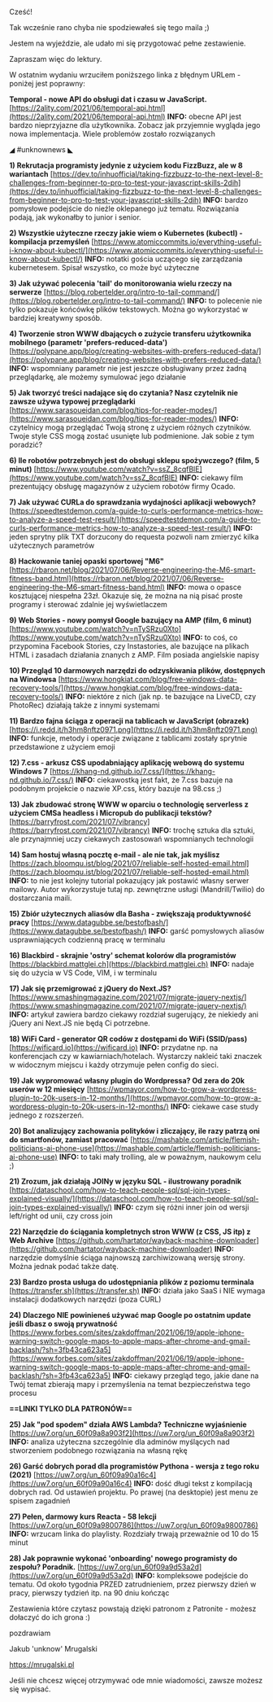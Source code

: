 Cześć!

Tak wcześnie rano chyba nie spodziewałeś się tego maila ;)

Jestem na wyjeździe, ale udało mi się przygotować pełne zestawienie.

Zapraszam więc do lektury.

 

W ostatnim wydaniu wrzuciłem poniższego linka z błędnym URLem - poniżej jest poprawny:

**Temporal - nowe API do obsługi dat i czasu w JavaScript.**
[https://2ality.com/2021/06/temporal-api.html](https://2ality.com/2021/06/temporal-api.html)
**INFO:** obecne API jest bardzo nieprzyjazne dla użytkownika. Zobacz jak przyjemnie wygląda jego nowa implementacja. Wiele problemów zostało rozwiązanych


 

◢ #unknownews ◣

**1) Rekrutacja programisty jedynie z użyciem kodu FizzBuzz, ale w 8 wariantach**
[https://dev.to/inhuofficial/taking-fizzbuzz-to-the-next-level-8-challenges-from-beginner-to-pro-to-test-your-javascript-skills-2dih](https://dev.to/inhuofficial/taking-fizzbuzz-to-the-next-level-8-challenges-from-beginner-to-pro-to-test-your-javascript-skills-2dih)
**INFO:** bardzo pomysłowe podejście do nieźle oklepanego już tematu. Rozwiązania podają, jak wykonałby to junior i senior.


**2) Wszystkie użyteczne rzeczy jakie wiem o Kubernetes (kubectl) - kompilacja przemyśleń**
[https://www.atomiccommits.io/everything-useful-i-know-about-kubectl/](https://www.atomiccommits.io/everything-useful-i-know-about-kubectl/)
**INFO:** notatki gościa uczącego się zarządzania kubernetesem. Spisał wszystko, co może być użyteczne


**3) Jak używać polecenia 'tail' do monitorowania wielu rzeczy na serwerze**
[https://blog.robertelder.org/intro-to-tail-command/](https://blog.robertelder.org/intro-to-tail-command/)
**INFO:** to polecenie nie tylko pokazuje końcówkę plików tekstowych. Można go wykorzystać w bardziej kreatywny sposób.


**4) Tworzenie stron WWW dbających o zużycie transferu użytkownika mobilnego (parametr 'prefers-reduced-data')**
[https://polypane.app/blog/creating-websites-with-prefers-reduced-data/](https://polypane.app/blog/creating-websites-with-prefers-reduced-data/)
**INFO:** wspomniany parametr nie jest jeszcze obsługiwany przez żadną przeglądarkę, ale możemy symulować jego działanie


**5) Jak tworzyć treści nadające się do czytania? Nasz czytelnik nie zawsze używa typowej przeglądarki**
[https://www.sarasoueidan.com/blog/tips-for-reader-modes/](https://www.sarasoueidan.com/blog/tips-for-reader-modes/)
**INFO:** czytelnicy mogą przeglądać Twoją stronę z użyciem różnych czytników. Twoje style CSS mogą zostać usunięte lub podmienione. Jak sobie z tym poradzić?


**6) Ile robotów potrzebnych jest do obsługi sklepu spożywczego? (film, 5 minut)**
[https://www.youtube.com/watch?v=ssZ_8cqfBlE](https://www.youtube.com/watch?v=ssZ_8cqfBlE)
**INFO:** ciekawy film prezentujący obsługę magazynów z użyciem robotów firmy Ocado.


**7) Jak używać CURLa do sprawdzania wydajności aplikacji webowych?**
[https://speedtestdemon.com/a-guide-to-curls-performance-metrics-how-to-analyze-a-speed-test-result/](https://speedtestdemon.com/a-guide-to-curls-performance-metrics-how-to-analyze-a-speed-test-result/)
**INFO:** jeden sprytny plik TXT dorzucony do requesta pozwoli nam zmierzyć kilka użytecznych parametrów


**8) Hackowanie taniej opaski sportowej "M6"**
[https://rbaron.net/blog/2021/07/06/Reverse-engineering-the-M6-smart-fitness-band.html](https://rbaron.net/blog/2021/07/06/Reverse-engineering-the-M6-smart-fitness-band.html)
**INFO:** mowa o opasce kosztującej niespełna 23zł. Okazuje się, że można na nią pisać proste programy i sterować zdalnie jej wyświetlaczem


**9) Web Stories - nowy pomysł Google bazujący na AMP (film, 6 minut)**
[https://www.youtube.com/watch?v=nTySRzu0Xto](https://www.youtube.com/watch?v=nTySRzu0Xto)
**INFO:** to coś, co przypomina Facebook Stories, czy Instastories, ale bazujące na plikach HTML i zasadach działania znanych z AMP. Film posiada angielskie napisy


**10) Przegląd 10 darmowych narzędzi do odzyskiwania plików, dostępnych na Windowsa**
[https://www.hongkiat.com/blog/free-windows-data-recovery-tools/](https://www.hongkiat.com/blog/free-windows-data-recovery-tools/)
**INFO:** niektóre z nich (jak np. te bazujące na LiveCD, czy PhotoRec) działają także z innymi systemami


**11) Bardzo fajna ściąga z operacji na tablicach w JavaScript (obrazek)**
[https://i.redd.it/h3hm8nftz0971.png](https://i.redd.it/h3hm8nftz0971.png)
**INFO:** funkcje, metody i operacje związane z tablicami zostały sprytnie przedstawione z użyciem emoji


**12) 7.css - arkusz CSS upodabniający aplikację webową do systemu Windows 7**
[https://khang-nd.github.io/7.css/](https://khang-nd.github.io/7.css/)
**INFO:** ciekawostką jest fakt, że 7.css bazuje na podobnym projekcie o nazwie XP.css, który bazuje na 98.css ;)


**13) Jak zbudować stronę WWW w oparciu o technologię serverless z użyciem CMSa headless i Micropub do publikacji tekstów?**
[https://barryfrost.com/2021/07/vibrancy](https://barryfrost.com/2021/07/vibrancy)
**INFO:** trochę sztuka dla sztuki, ale przynajmniej uczy ciekawych zastosowań wspomnianych technologii


**14) Sam hostuj własną pocztę e-mail - ale nie tak, jak myślisz**
[https://zach.bloomqu.ist/blog/2021/07/reliable-self-hosted-email.html](https://zach.bloomqu.ist/blog/2021/07/reliable-self-hosted-email.html)
**INFO:** to nie jest kolejny tutorial pokazujący jak postawić własny serwer mailowy. Autor wykorzystuje tutaj np. zewnętrzne usługi (Mandrill/Twilio) do dostarczania maili.


**15) Zbiór użytecznych aliasów dla Basha - zwiększają produktywność pracy**
[https://www.datagubbe.se/bestofbash/](https://www.datagubbe.se/bestofbash/)
**INFO:** garść pomysłowych aliasów usprawniających codzienną pracę w terminalu


**16) Blackbird - skrajnie 'ostry' schemat kolorów dla programistów**
[https://blackbird.mattglei.ch](https://blackbird.mattglei.ch)
**INFO:** nadaje się do użycia w VS Code, VIM, i w terminalu


**17) Jak się przemigrować z jQuery do Next.JS?**
[https://www.smashingmagazine.com/2021/07/migrate-jquery-nextjs/](https://www.smashingmagazine.com/2021/07/migrate-jquery-nextjs/)
**INFO:** artykuł zawiera bardzo ciekawy rozdział sugerujący, że niekiedy ani jQuery ani Next.JS nie będą Ci potrzebne.


**18) WiFi Card - generator QR codów z dostępami do WiFi (SSID/pass)**
[https://wificard.io](https://wificard.io)
**INFO:** przydatne np. na konferencjach czy w kawiarniach/hotelach. Wystarczy nakleić taki znaczek w widocznym miejscu i każdy otrzymuje pełen config do sieci.


**19) Jak wypromować własny plugin do Wordpressa? Od zera do 20k userów w 12 miesięcy**
[https://wpmayor.com/how-to-grow-a-wordpress-plugin-to-20k-users-in-12-months/](https://wpmayor.com/how-to-grow-a-wordpress-plugin-to-20k-users-in-12-months/)
**INFO:** ciekawe case study jednego z rozszerzeń.


**20) Bot analizujący zachowania polityków i zliczający, ile razy patrzą oni do smartfonów, zamiast pracować**
[https://mashable.com/article/flemish-politicians-ai-phone-use](https://mashable.com/article/flemish-politicians-ai-phone-use)
**INFO:** to taki mały trolling, ale w poważnym, naukowym celu ;)


**21) Zrozum, jak działają JOINy w języku SQL - ilustrowany poradnik**
[https://dataschool.com/how-to-teach-people-sql/sql-join-types-explained-visually/](https://dataschool.com/how-to-teach-people-sql/sql-join-types-explained-visually/)
**INFO:** czym się różni inner join od wersji left/right od unii, czy cross join


**22) Narzędzie do ściągania kompletnych stron WWW (z CSS, JS itp) z Web Archive**
[https://github.com/hartator/wayback-machine-downloader](https://github.com/hartator/wayback-machine-downloader)
**INFO:** narzędzie domyślnie ściąga najnowszą zarchiwizowaną wersję strony. Można jednak podać także datę.


**23) Bardzo prosta usługa do udostępniania plików z poziomu terminala**
[https://transfer.sh](https://transfer.sh)
**INFO:** działa jako SaaS i NIE wymaga instalacji dodatkowych narzędzi (poza CURL)


**24) Dlaczego NIE powinieneś używać map Google po ostatnim update jeśli dbasz o swoją prywatność**
[https://www.forbes.com/sites/zakdoffman/2021/06/19/apple-iphone-warning-switch-google-maps-to-apple-maps-after-chrome-and-gmail-backlash/?sh=3fb43ca623a5](https://www.forbes.com/sites/zakdoffman/2021/06/19/apple-iphone-warning-switch-google-maps-to-apple-maps-after-chrome-and-gmail-backlash/?sh=3fb43ca623a5)
**INFO:** ciekawy przegląd tego, jakie dane na Twój temat zbierają mapy i przemyślenia na temat bezpieczeństwa tego procesu


**==LINKI TYLKO DLA PATRONÓW==**


**25) Jak "pod spodem" działa AWS Lambda? Techniczne wyjaśnienie**
[https://uw7.org/un_60f09a8a903f2](https://uw7.org/un_60f09a8a903f2)
**INFO:** analiza użyteczna szczególnie dla adminów myślących nad stworzeniem podobnego rozwiązania na własną rękę


**26) Garść dobrych porad dla programistów Pythona - wersja z tego roku (2021)**
[https://uw7.org/un_60f09a90a16c4](https://uw7.org/un_60f09a90a16c4)
**INFO:** dość długi tekst z kompilacją dobrych rad. Od ustawień projektu. Po prawej (na desktopie) jest menu ze spisem zagadnień


**27) Pełen, darmowy kurs Reacta - 58 lekcji**
[https://uw7.org/un_60f09a9800786](https://uw7.org/un_60f09a9800786)
**INFO:** wrzucam linka do playlisty. Rozdziały trwają przeważnie od 10 do 15 minut


**28) Jak poprawnie wykonać 'onboarding' nowego programisty do zespołu? Poradnik.**
[https://uw7.org/un_60f09a9d53a2d](https://uw7.org/un_60f09a9d53a2d)
**INFO:** kompleksowe podejście do tematu. Od około tygodnia PRZED zatrudnieniem, przez pierwszy dzień w pracy, pierwszy tydzień itp. na 90 dniu kończąc


 

Zestawienia które czytasz powstają dzięki patronom z Patronite - możesz dołaczyć do ich grona :)

 
pozdrawiam

Jakub 'unknow' Mrugalski

https://mrugalski.pl

 
Jeśli nie chcesz więcej otrzymywać ode mnie wiadomości, zawsze możesz się wypisać.